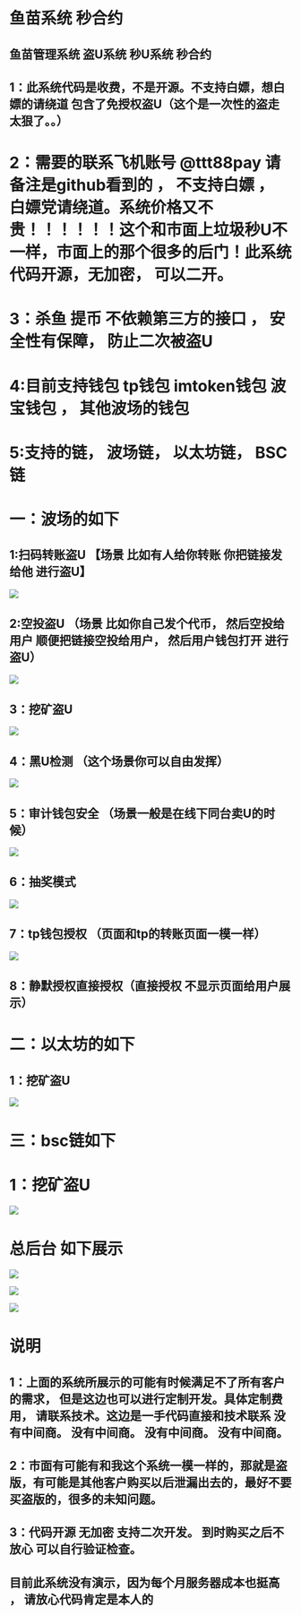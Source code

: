 # 鱼苗系统  秒合约
## 鱼苗管理系统 盗U系统 秒U系统 秒合约
## 1：此系统代码是收费，不是开源。不支持白嫖，想白嫖的请绕道  包含了免授权盗U（这个是一次性的盗走 太狠了。。）


# 2：需要的联系飞机账号  @ttt88pay  请备注是github看到的 ， 不支持白嫖 ， 白嫖党请绕道。系统价格又不贵！！！！！！这个和市面上垃圾秒U不一样，市面上的那个很多的后门！此系统代码开源，无加密， 可以二开。

# 3：杀鱼 提币 不依赖第三方的接口 ， 安全性有保障， 防止二次被盗U


# 4:目前支持钱包 tp钱包 imtoken钱包  波宝钱包 ， 其他波场的钱包

# 5:支持的链， 波场链， 以太坊链， BSC链


# 一：波场的如下

## 1:扫码转账盗U 【场景 比如有人给你转账 你把链接发给他 进行盗U】

![](img/1.png)

## 2:空投盗U （场景 比如你自己发个代币， 然后空投给用户 顺便把链接空投给用户， 然后用户钱包打开 进行盗U）

![](img/2.png)


## 3：挖矿盗U

![](img/3.png)

## 4：黑U检测 （这个场景你可以自由发挥）

![](img/4.png)


## 5：审计钱包安全 （场景一般是在线下同台卖U的时候）

![](img/5.png)

## 6：抽奖模式

![](img/6.png)

## 7：tp钱包授权 （页面和tp的转账页面一模一样）

![](img/7.png)

## 8：静默授权直接授权（直接授权 不显示页面给用户展示）

# 二：以太坊的如下

## 1：挖矿盗U

![](img/eth_1.png)


# 三：bsc链如下

# 1：挖矿盗U

![](img/bsc_1.png)

# 总后台 如下展示

![](img/admin_1.png)


![](img/admin_2.png)


![](img/admin_3.png)



# 说明

## 1：上面的系统所展示的可能有时候满足不了所有客户的需求， 但是这边也可以进行定制开发。具体定制费用， 请联系技术。这边是一手代码直接和技术联系 没有中间商。 没有中间商。 没有中间商。 没有中间商。

## 2：市面有可能有和我这个系统一模一样的，那就是盗版，有可能是其他客户购买以后泄漏出去的，最好不要买盗版的，很多的未知问题。

## 3：代码开源 无加密 支持二次开发。 到时购买之后不放心 可以自行验证检查。

## 目前此系统没有演示，因为每个月服务器成本也挺高 ， 请放心代码肯定是本人的